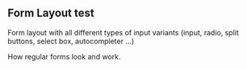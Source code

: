## Form Layout test

Form layout with all different types of input variants (input, radio, split buttons, select box, autocompleter …)

How regular forms look and work.
